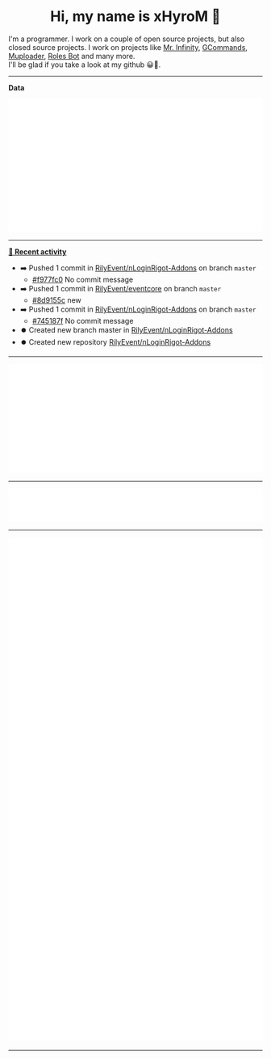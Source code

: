 <p align="center">
    <!-- <img src="https://avatars.githubusercontent.com/u/56601352" width="192" alt="hyro's pfp" /> -->
    <h1 align="center">Hi, my name is xHyroM 👋</h1>
</p>

I'm a programmer. I work on a couple of open source projects, but also closed source projects. I work on projects like [Mr. Infinity](https://discord.com/oauth2/authorize?client_id=720321585625694239&scope=bot%20applications.commands&permissions=8&redirect_uri=https://blobs.gq/imanager&prompt=consent&response_type=code), [GCommands](https://github.com/Garlic-Team/GCommands), [Muploader](https://github.com/xHyroM/Muploder), [Roles Bot](https://github.com/xHyroM/roles-bot) and many more.  
I'll be glad if you take a look at my github 😀👀.

___
**Data**

<img src="https://github.com/xHyroM/xHyroM/blob/master/.cache/base.svg">

___

**[📰 Recent activity](https://github.com/xHyroM)**
* ➡️ Pushed 1 commit in [RilyEvent/nLoginRigot-Addons](https://github.com/RilyEvent/nLoginRigot-Addons) on branch `master`
  * [#f977fc0](https://github.com/RilyEvent/nLoginRigot-Addons/commit/f977fc0) No commit message
* ➡️ Pushed 1 commit in [RilyEvent/eventcore](https://github.com/RilyEvent/eventcore) on branch `master`
  * [#8d9155c](https://github.com/RilyEvent/eventcore/commit/8d9155c) new
* ➡️ Pushed 1 commit in [RilyEvent/nLoginRigot-Addons](https://github.com/RilyEvent/nLoginRigot-Addons) on branch `master`
  * [#745187f](https://github.com/RilyEvent/nLoginRigot-Addons/commit/745187f) No commit message
* ⏺️ Created new branch master in [RilyEvent/nLoginRigot-Addons](https://github.com/RilyEvent/nLoginRigot-Addons)
* ⏺️ Created new repository  [RilyEvent/nLoginRigot-Addons](https://github.com/RilyEvent/nLoginRigot-Addons)


___

<img src="https://github.com/xHyroM/xHyroM/blob/master/.cache/isocalendar.svg">

___

<img src="https://github.com/xHyroM/xHyroM/blob/master/.cache/languages.svg">

___

<img src="https://github.com/xHyroM/xHyroM/blob/master/.cache/achievements.svg">

___
